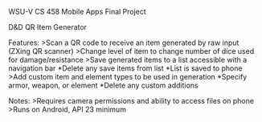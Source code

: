 WSU-V CS 458 
Mobile Apps Final Project

D&D QR Item Generator

Features:
	>Scan a QR code to receive an item generated by raw input (ZXing QR scanner)
	>Change level of item to change number of dice used for damage/resistance 
	>Save generated items to a list accessible with a navigation bar
			*Delete any save items from list
			*List is saved to phone
	>Add custom item and element types to be used in generation
			*Specify armor, weapon, or element
			*Delete any custom additions
			
Notes:
	>Requires camera permissions and ability to access files on phone
	>Runs on Android, API 23 minimum
